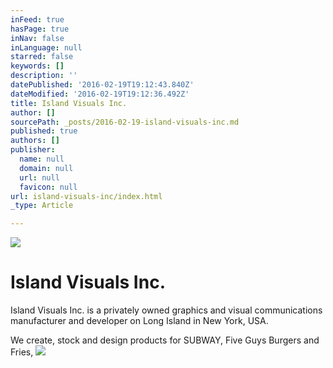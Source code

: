 ```yaml
---
inFeed: true
hasPage: true
inNav: false
inLanguage: null
starred: false
keywords: []
description: ''
datePublished: '2016-02-19T19:12:43.840Z'
dateModified: '2016-02-19T19:12:36.492Z'
title: Island Visuals Inc.
author: []
sourcePath: _posts/2016-02-19-island-visuals-inc.md
published: true
authors: []
publisher:
  name: null
  domain: null
  url: null
  favicon: null
url: island-visuals-inc/index.html
_type: Article

---
```

![](https://the-grid-user-content.s3-us-west-2.amazonaws.com/de6c58dc-1a3c-45ed-bc8a-9dbe56b60147.png)

# Island Visuals Inc.

Island Visuals Inc. is a privately owned graphics and visual communications manufacturer and developer on Long Island in New York, USA.  

We create, stock and design products for SUBWAY, Five Guys Burgers and Fries, ![](https://the-grid-user-content.s3-us-west-2.amazonaws.com/ca4d3949-a07f-4227-9977-2a3af98b4eb4.jpg)